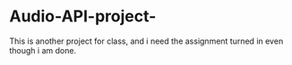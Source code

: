 # Audio-API-project-
This is another project for class, and i need the assignment turned in even though i am done.
